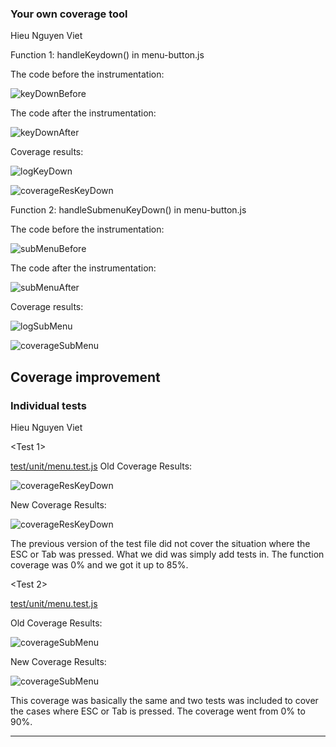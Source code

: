 ### Your own coverage tool
Hieu Nguyen Viet

Function 1: handleKeydown() in menu-button.js

The code before the instrumentation:

![keyDownBefore](hieuimgs/keyDownBefore.png)

The code after the instrumentation:

![keyDownAfter](hieuimgs/keyDownAfter.png)

Coverage results:

![logKeyDown](hieuimgs/logKeyDown.PNG)

![coverageResKeyDown](hieuimgs/coverageResKeyDownBe4.png)

Function 2: handleSubmenuKeyDown() in menu-button.js

The code before the instrumentation:

![subMenuBefore](hieuimgs/subMenuBefore.png)

The code after the instrumentation:

![subMenuAfter](hieuimgs/subMenuAfter.png)

Coverage results:

![logSubMenu](hieuimgs/logSubMenu.png)

![coverageSubMenu](hieuimgs/coverageSubMenu.png)

## Coverage improvement

### Individual tests

Hieu Nguyen Viet

<Test 1>

[test/unit/menu.test.js](https://github.com/cukibe123/SEP-Group-46/commit/e9ab648893a67a62dcc9073888fb5aa9e687051d)
Old Coverage Results:

![coverageResKeyDown](hieuimgs/coverageResKeyDownBe4.png)

New Coverage Results:

![coverageResKeyDown](hieuimgs/coverageKeyDownAfter.PNG)

The previous version of the test file did not cover the situation where the ESC or Tab was pressed. What we did was simply add tests in. The function coverage was 0% and we got it up to 85%.

<Test 2>

[test/unit/menu.test.js](https://github.com/cukibe123/SEP-Group-46/commit/e9ab648893a67a62dcc9073888fb5aa9e687051d)

Old Coverage Results:

![coverageSubMenu](hieuimgs/coverageSubMenu.png)

New Coverage Results:

![coverageSubMenu](hieuimgs/coverageSubMenuAfter.PNG)

This coverage was basically the same and two tests was included to cover the cases where ESC or Tab is pressed. The coverage went from 0% to 90%.
****

